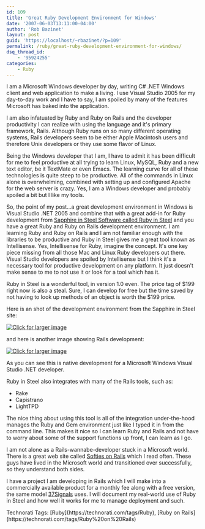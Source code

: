 ```yaml
---
id: 109
title: 'Great Ruby Development Environment for Windows'
date: '2007-06-03T13:11:00-04:00'
author: 'Rob Bazinet'
layout: post
guid: 'https://localhost/~rbazinet/?p=109'
permalink: /ruby/great-ruby-development-environment-for-windows/
dsq_thread_id:
    - '95924255'
categories:
    - Ruby
---
```


I am a Microsoft Windows developer by day, writing C# .NET Windows client and web application to make a living. I use Visual Studio 2005 for my day-to-day work and I have to say, I am spoiled by many of the features Microsoft has baked into the application.

I am also infatuated by Ruby and Ruby on Rails and the developer productivity I can realize with using the language and it's primary framework, Rails. Although Ruby runs on so many different operating systems, Rails developers seem to be either Apple Macintosh users and therefore Unix developers or they use some flavor of Linux.

Being the Windows developer that I am, I have to admit it has been difficult for me to feel productive at all trying to learn Linux, MySQL, Ruby and a new text editor, be it TextMate or even Emacs. The learning curve for all of these technologies is quite steep to be productive. All of the commands in Linux alone is overwhelming, combined with setting up and configured Apache for the web server is crazy. Yes, I am a Windows developer and probably spoiled a bit but I like my tools.

So, the point of my post...a great development environment in Windows is Visual Studio .NET 2005 and combine that with a great add-in for Ruby development from [Sapphire in Steel Software called Ruby in Steel](https://www.sapphiresteel.com/) and you have a great Ruby and Ruby on Rails development environment. I am learning Ruby and Ruby on Rails and I am not familiar enough with the libraries to be productive and Ruby in Steel gives me a great tool known as Intellisense. Yes, Intellisense for Ruby, imagine the concept. It's one key piece missing from all those Mac and Linux Ruby developers out there. Visual Studio developers are spoiled by Intellisense but I think it's a necessary tool for productive development on any platform. It just doesn't make sense to me to not use it or look for a tool which has it.

Ruby in Steel is a wonderful tool, in version 1.0 even. The price tag of $199 right now is also a steal. Sure, I can develop for free but the time saved by not having to look up methods of an object is worth the $199 price.

Here is an shot of the development environment from the Sapphire in Steel site:

[![Click for larger image](https://rbazinet.files.wordpress.com/2007/06/editing-thumb.png)](https://rbazinet.files.wordpress.com/2007/06/editing.png)

and here is another image showing Rails development:

[![Click for larger image](https://rbazinet.files.wordpress.com/2007/06/rails-thumb.png)](https://rbazinet.files.wordpress.com/2007/06/rails.png)

As you can see this is native development for a Microsoft Windows Visual Studio .NET developer.

Ruby in Steel also integrates with many of the Rails tools, such as:

- Rake
- Capistrano
- LightTPD

The nice thing about using this tool is all of the integration under-the-hood manages the Ruby and Gem environment just like I typed it in from the command line. This makes it nice so I can learn Ruby and Rails and not have to worry about some of the support functions up front, I can learn as I go.

I am not alone as a Rails-wannabe-developer stuck in a Microsoft world. There is a great web site called [Softies on Rails](https://softiesonrails.com/) which I read often. These guys have lived in the Microsoft world and transitioned over successfully, so they understand both sides.

I have a project I am developing in Rails which I will make into a commercially available product for a monthly fee along with a free version, the same model [37Signals](https://www.37signals.com) uses. I will document my real-world use of Ruby in Steel and how well it works for me to manage deployment and such.

<div class="wlWriterSmartContent" style="display:inline;margin:0;padding:0;">Technorati Tags: [Ruby](https://technorati.com/tags/Ruby), [Ruby on Rails](https://technorati.com/tags/Ruby%20on%20Rails)</div>